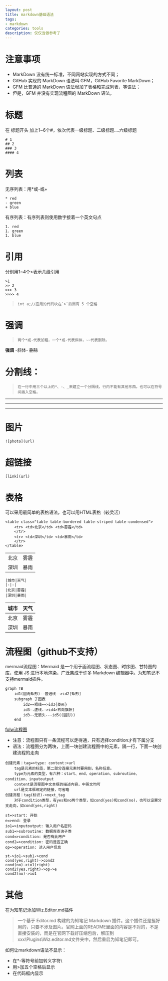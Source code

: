 ```yaml
---
layout: post
title: markdown基础语法
tags:
- markdown
categories: tools
description: 仅仅当做参考了
---
```

# 注意事项
* MarkDown 没有统一标准，不同网站实现的方式不同；
* GitHub 实现的 MarkDown 语法叫 GFM，GitHub Favorite MarkDown；
* GFM 比普通的 MarkDown 语法增加了表格和完成列表，等语法；
* 但是，GFM 并没有实现流程图的 MarkDown 语法。

# 标题

在 标题开头 加上1~6个#，依次代表一级标题、二级标题....六级标题
```
# 1
## 2
### 3
#### 4
```
# 列表

无序列表：用*或-或+

```
* red
- green
+ blue
```

有序列表：有序列表则使用数字接着一个英文句点

```
1. red
1. green
1. blue
```

# 引用
分别用1~4个>表示几级引用

```
>1
>> 2
>>> 3
>>>> 4
```

>     int a;//应用的代码块在`>`后面有 5 个空格

# 强调
>     两个*或-代表加粗，一个*或-代表斜体，~~代表删除。
**强调**
-斜体-
~~删除~~

# 分割线：

>     在一行中用三个以上的*、-、_来建立一个分隔线，行内不能有其他东西。也可以在符号间插入空格。

***
---
___

# 图片
`![photo](url)`

# 超链接
`[link](url)`

# 表格
可以采用最简单的表格语法，也可以用HTML表格（较灵活）
```
<table class="table table-bordered table-striped table-condensed">
    <tr> <td>北京</td> <td>雾霾</td>
    </tr>
    <tr> <td>深圳</td> <td>暴雨</td>
    </tr>
</table>
```
<table class="table table-bordered table-striped table-condensed">
    <tr> <td>北京</td> <td>雾霾</td>
    </tr>
    <tr> <td>深圳</td> <td>暴雨</td>
    </tr>
</table>

```
|城市|天气|
|-|-|
|北京|雾霾|
|深圳|暴雨|
```

|城市|天气|
|-|-|
|北京|雾霾|
|深圳|暴雨|


# 流程图（github不支持）
mermaid流程图：Mermaid 是一个用于画流程图、状态图、时序图、甘特图的库，使用 JS 进行本地渲染，广泛集成于许多 Markdown 编辑器中。为知笔记不支持mermaid插件。

```mermaid
graph TB
    id1(圆角矩形)--普通线-->id2[矩形]
    subgraph 子图表
        id2==粗线==>id3{菱形}
        id3-.虚线.->id4>右向旗帜]
        id3--无箭头---id5((圆形))
    end
```

[folw流程图](https://www.jianshu.com/p/8c7812fd80b3)

* 注意：流程图只有一条流程可以走得通，只有选择condition才有下属分支
* 语法：流程图分为两块，上面一块创建流程图中的元素，隔一行，下面一块创建流程的走向
```
创建元素：tag=>type: content:>url
    tag是元素的标签，第二部分连接元素时要用到，名称任意。
    type为元素的类型，有六种：start、end、operation、subroutine、condition、inputoutput
    content是流程图中文本框的描述内容，中英文均可
    url是文本框绑定的链接，可省略
创建流程：tag(标识)->next_tag
    对于condition类型，有yes和no两个类型，如cond(yes)和cond(no)，也可以设置分支走向，如cond(yes,right)
```

```flow
st=>start: 开始
e=>end: 登录
io1=>inputoutput: 输入用户名密码
sub1=>subroutine: 数据库查询子类
cond=>condition: 是否有此用户
cond2=>condition: 密码是否正确
op=>operation: 读入用户信息

st->io1->sub1->cond
cond(yes,right)->cond2
cond(no)->io1(right)
cond2(yes,right)->op->e
cond2(no)->io1
```



# 其他
在为知笔记添加Wiz.Editor.md插件
> 一个基于 Editor.md 构建的为知笔记 Markdown 插件。这个插件还是挺好用的，只要不涉及图片。官网上面的README里面的内容是不对的，不是直接安装的，而是在官网下载好压缩包后，解压到xxx\Plugins\Wiz.editor.md文件夹中，然后重启为知笔记即可。

如何让markdown语法不显示：
* 在*-等符号前加转义字符\
* 用>加五个空格后显示
* 在代码框内显示
